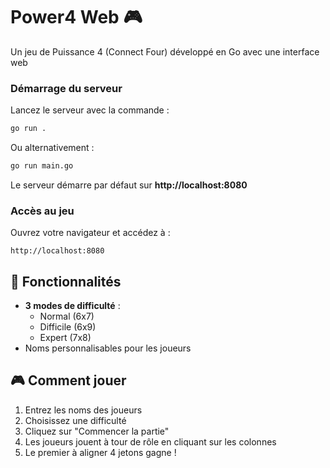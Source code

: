 # Power4 Web 🎮

Un jeu de Puissance 4 (Connect Four) développé en Go avec une interface web

### Démarrage du serveur

Lancez le serveur avec la commande :
```bash
go run .
```

Ou alternativement :
```bash
go run main.go
```

Le serveur démarre par défaut sur **http://localhost:8080**

### Accès au jeu

Ouvrez votre navigateur et accédez à :
```
http://localhost:8080
```

## 🎯 Fonctionnalités

- **3 modes de difficulté** :
  - Normal (6x7)
  - Difficile (6x9)
  - Expert (7x8)
- Noms personnalisables pour les joueurs

## 🎮 Comment jouer

1. Entrez les noms des joueurs
2. Choisissez une difficulté
3. Cliquez sur "Commencer la partie"
4. Les joueurs jouent à tour de rôle en cliquant sur les colonnes
5. Le premier à aligner 4 jetons gagne !


